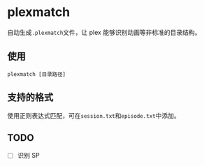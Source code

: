 # plexmatch

自动生成`.plexmatch`文件，让 plex 能够识别动画等非标准的目录结构。

## 使用

```
plexmatch [目录路径]
```

## 支持的格式

使用正则表达式匹配，可在`session.txt`和`episode.txt`中添加。

## TODO

-   [ ] 识别 SP
